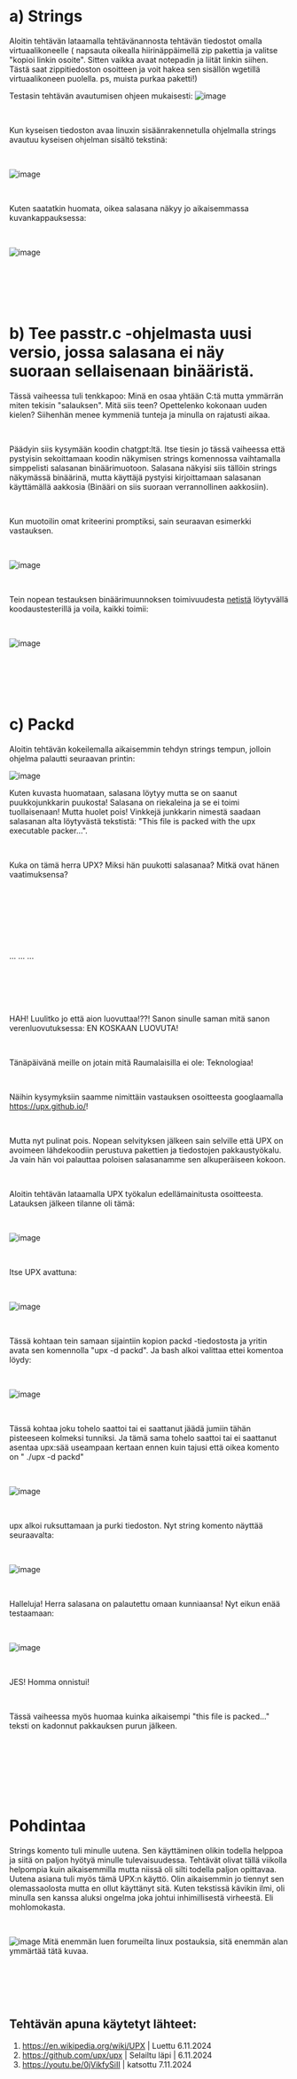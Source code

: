 # a) Strings

Aloitin tehtävän lataamalla tehtävänannosta tehtävän tiedostot omalla virtuaalikoneelle ( napsauta oikealla hiirinäppäimellä zip pakettia ja valitse "kopioi linkin osoite". Sitten vaikka avaat notepadin ja liität linkin siihen. Tästä saat zippitiedoston osoitteen ja voit hakea sen sisällön wgetillä virtuaalikoneen puolella. ps, muista purkaa paketti!)

Testasin tehtävän avautumisen ohjeen mukaisesti:
![image](https://github.com/user-attachments/assets/a4c1dfcd-9497-48b1-b0b8-e1fb6fff8ecf)

<br/>

Kun kyseisen tiedoston avaa linuxin sisäänrakennetulla ohjelmalla strings avautuu kyseisen ohjelman sisältö tekstinä:

<br/>

![image](https://github.com/user-attachments/assets/5048dcc4-15eb-49e1-a10d-edc8159ae986)

<br/>

Kuten saatatkin huomata, oikea salasana näkyy jo aikaisemmassa kuvankappauksessa:

<br/>

![image](https://github.com/user-attachments/assets/075d9cd3-0254-4bbe-a6cb-98d4b11fed25)

<br/>
<br/>
<br/>
<br/>

# b) Tee passtr.c -ohjelmasta uusi versio, jossa salasana ei näy suoraan sellaisenaan binääristä.

Tässä vaiheessa tuli tenkkapoo: Minä en osaa yhtään C:tä mutta ymmärrän miten tekisin "salauksen". Mitä siis teen? Opettelenko kokonaan uuden kielen? Siihenhän menee kymmeniä tunteja ja minulla on rajatusti aikaa.

<br/>

Päädyin siis kysymään koodin chatgpt:ltä. Itse tiesin jo tässä vaiheessa että pystyisin sekoittamaan koodin näkymisen strings komennossa vaihtamalla simppelisti salasanan binäärimuotoon. Salasana näkyisi siis tällöin strings näkymässä binäärinä, mutta käyttäjä pystyisi kirjoittamaan salasanan käyttämällä aakkosia (Binääri on siis suoraan verrannollinen aakkosiin). 

<br/>

Kun muotoilin omat kriteerini promptiksi, sain seuraavan esimerkki vastauksen.

<br/>

![image](https://github.com/user-attachments/assets/6e579b81-ddc1-419d-8995-fe7edd08d585)

<br/>

Tein nopean testauksen binäärimuunnoksen toimivuudesta [netistä](https://www.onlinegdb.com/online_c_compiler) löytyvällä koodaustesterillä ja voila, kaikki toimii:

<br/>

![image](https://github.com/user-attachments/assets/267e9cb8-cbf6-49f2-933d-56c7391589c7)

<br/>
<br/>
<br/>
<br/>

# c) Packd

Aloitin tehtävän kokeilemalla aikaisemmin tehdyn strings tempun, jolloin ohjelma palautti seuraavan printin:

![image](https://github.com/user-attachments/assets/c06783b1-bee4-4b2f-b9dd-056fb677db9f)

Kuten kuvasta huomataan, salasana löytyy mutta se on saanut puukkojunkkarin puukosta! Salasana on riekaleina ja se ei toimi tuollaisenaan! Mutta huolet pois! Vinkkejä junkkarin nimestä saadaan salasanan alta löytyvästä tekstistä: "This file is packed with the upx executable packer...".

<br/> 

Kuka on tämä herra UPX? Miksi hän puukotti salasanaa? Mitkä ovat hänen vaatimuksensa?

<br/>
<br/>
<br/>
<br/>
<br/>
<br/>

... ... ...

<br/>
<br/>
<br/>
<br/> 

HAH! Luulitko jo että aion luovuttaa!??! Sanon sinulle saman mitä sanon verenluovutuksessa: EN KOSKAAN LUOVUTA! 

<br/>

Tänäpäivänä meille on jotain mitä Raumalaisilla ei ole: Teknologiaa!

<br/>

Näihin kysymyksiin saamme nimittäin vastauksen osoitteesta googlaamalla https://upx.github.io/!

<br/> 

Mutta nyt pulinat pois. Nopean selvityksen jälkeen sain selville että UPX on avoimeen lähdekoodiin perustuva pakettien ja tiedostojen pakkaustyökalu. Ja vain hän voi palauttaa poloisen salasanamme sen alkuperäiseen kokoon.

<br/> 

Aloitin tehtävän lataamalla UPX työkalun edellämainitusta osoitteesta. Latauksen jälkeen tilanne oli tämä:

<br/> 

![image](https://github.com/user-attachments/assets/9f2be6cf-802f-47e8-a501-27ed73b810cf)

<br/> 

Itse UPX avattuna:

<br/> 

![image](https://github.com/user-attachments/assets/78fce00d-642a-4ec0-aaad-771ebb071bb4)

<br/> 

Tässä kohtaan tein samaan sijaintiin kopion packd -tiedostosta ja yritin avata sen komennolla "upx -d packd". Ja bash alkoi valittaa ettei komentoa löydy:

<br/> 

![image](https://github.com/user-attachments/assets/5026af5f-0ddd-4447-a69a-af6110e77577)

<br/> 

 Tässä kohtaa joku tohelo saattoi tai ei saattanut jäädä jumiin tähän pisteeseen kolmeksi tunniksi. Ja tämä sama tohelo saattoi tai ei saattanut asentaa upx:sää useampaan kertaan ennen kuin tajusi että oikea komento on " ./upx -d packd"

<br/> 

![image](https://github.com/user-attachments/assets/3d96a4fe-a080-4253-ae58-cb9b8acfbfee)

<br/> 

upx alkoi ruksuttamaan ja purki tiedoston. Nyt string komento näyttää seuraavalta:

<br/> 

![image](https://github.com/user-attachments/assets/7bc1062a-a325-4aab-bd18-225dd42260de)

<br/> 

Halleluja! Herra salasana on palautettu omaan kunniaansa! Nyt eikun enää testaamaan:

<br/> 

![image](https://github.com/user-attachments/assets/9e0464a3-18e6-4762-9836-e042b350415a)

<br/> 

JES! Homma onnistui!

<br/> 

Tässä vaiheessa myös huomaa kuinka aikaisempi "this file is packed..." teksti on kadonnut pakkauksen purun jälkeen.

<br/> 
<br/> 
<br/> 
<br/> 
<br/> 
<br/> 

# Pohdintaa

Strings komento tuli minulle uutena. Sen käyttäminen olikin todella helppoa ja siitä on paljon hyötyä minulle tulevaisuudessa. Tehtävät olivat tällä viikolla helpompia kuin aikaisemmilla mutta niissä oli silti todella paljon opittavaa. Uutena asiana tuli myös tämä UPX:n käyttö. Olin aikaisemmin jo tiennyt sen olemassaolosta mutta en ollut käyttänyt sitä. Kuten tekstissä kävikin ilmi, oli minulla sen kanssa aluksi ongelma joka johtui inhimillisestä virheestä. Eli mohlomokasta.

<br/> 

![image](https://github.com/user-attachments/assets/d310df74-9370-43c5-ab37-f59413633638)
Mitä enemmän luen forumeilta linux postauksia, sitä enemmän alan ymmärtää tätä kuvaa.

<br/> 
<br/> 
<br/> 
<br/> 

## Tehtävän apuna käytetyt lähteet:

1. https://en.wikipedia.org/wiki/UPX | Luettu 6.11.2024
2. https://github.com/upx/upx | Selailtu läpi | 6.11.2024
3. https://youtu.be/0jVikfySiII | katsottu 7.11.2024





